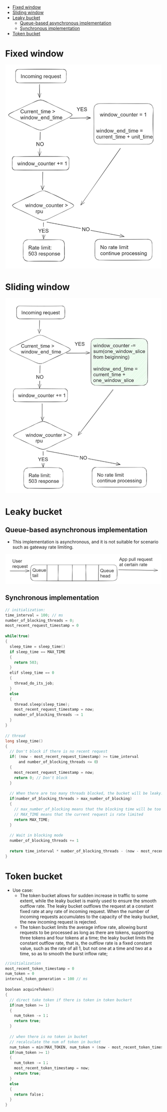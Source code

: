 - [Fixed window](#fixed-window)
- [Sliding window](#sliding-window)
- [Leaky bucket](#leaky-bucket)
  - [Queue-based asynchronous implementation](#queue-based-asynchronous-implementation)
  - [Synchronous implementation](#synchronous-implementation)
- [Token bucket](#token-bucket)

# Fixed window

![Fixed window](../.gitbook/assets/ratelimiter_fixedwindow.png)

# Sliding window

![Sliding window](../.gitbook/assets/ratelimiter_slidingwindow.png)

# Leaky bucket

## Queue-based asynchronous implementation
* This implementation is asynchronous, and it is not suitable for scenario such as gateway rate limiting.

![Sliding window](../.gitbook/assets/ratelimiter_leakybucket.png)

## Synchronous implementation

```c
// initialization:
time_interval = 100; // ms
number_of_blocking_threads = 0;
most_recent_request_timestamp = 0

while(true)
{
  sleep_time = sleep_time()
  if sleep_time == MAX_TIME
  {
    return 503;
  }
  elif sleep_time == 0
  {
    thread_do_its_job;
  }
  else
  {
    thread.sleep(sleep_time);
    most_recent_request_timestamp = now;
    number_of_blocking_threads -= 1
  }
}

// thread
long sleep_time()
{
  // Don't block if there is no recent request
  if( (now - most_recent_request_timestamp) >= time_interval 
      and number_of_blocking_threads <= 0）
  {
    most_recent_request_timestamp = now;
    return 0; // Don't block
  }

  // When there are too many threads blocked, the bucket will be leaky.
  if(number_of_blocking_threads > max_number_of_blocking) 
  {
    // max_number_of_blocking means that the blocking time will be too much
    // MAX_TIME means that the current request is rate limited
    return MAX_TIME;
  }

  // Wait in blocking mode
  number_of_blocking_threads += 1
  
  return time_interval * number_of_blocking_threads - (now - most_recent_request_timestamp);
}
```

# Token bucket
* Use case: 
  * The token bucket allows for sudden increase in traffic to some extent, while the leaky bucket is mainly used to ensure the smooth outflow rate.
 The leaky bucket outflows the request at a constant fixed rate at any rate of incoming request. When the number of incoming requests accumulates to the capacity of the leaky bucket, the new incoming request is rejected.
  * The token bucket limits the average inflow rate, allowing burst requests to be processed as long as there are tokens, supporting three tokens and four tokens at a time; the leaky bucket limits the constant outflow rate, that is, the outflow rate is a fixed constant value, such as the rate of all 1, but not one at a time and two at a time, so as to smooth the burst inflow rate;

```c
//initialization
most_recent_token_timestamp = 0
num_token = 0
interval_token_generation = 100 // ms

boolean acquireToken()
{
  // direct take token if there is token in token buckert
  if(num_token >= 1)
  {
    num_token -= 1；
    return true;
  }

  // when there is no token in bucket
  // recalculate the num of token in bucket
  num_token = min(MAX_TOKEN, num_token + (now - most_recent_token_timestamp) / interval_token_generation)
  if(num_token >= 1)
  {
    num_token -= 1；
    most_recent_token_timestamp = now;
    return true;
  }
  else
  {
    return false；
  }
}
```